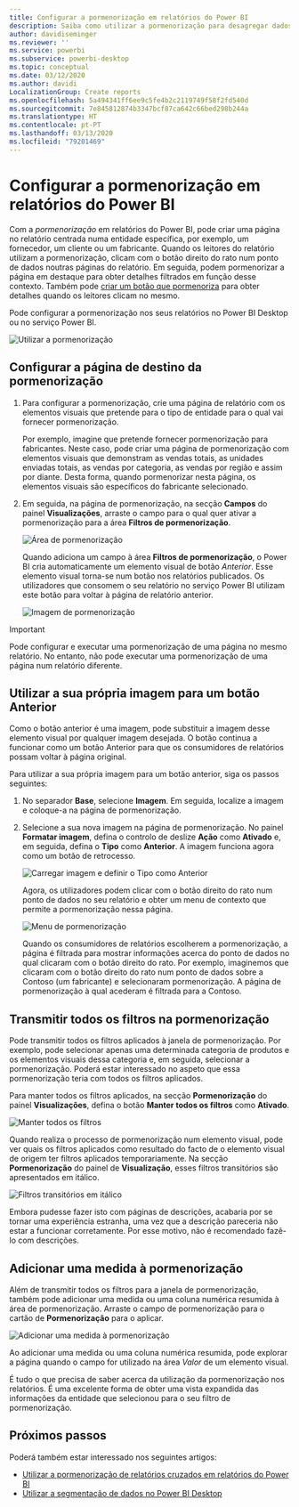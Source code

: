 ```yaml
---
title: Configurar a pormenorização em relatórios do Power BI
description: Saiba como utilizar a pormenorização para desagregar dados numa nova página em relatórios do Power BI
author: davidiseminger
ms.reviewer: ''
ms.service: powerbi
ms.subservice: powerbi-desktop
ms.topic: conceptual
ms.date: 03/12/2020
ms.author: davidi
LocalizationGroup: Create reports
ms.openlocfilehash: 5a494341ff6ee9c5fe4b2c2119749f58f2fd540d
ms.sourcegitcommit: 7e845812874b3347bcf87ca642c66bed298b244a
ms.translationtype: HT
ms.contentlocale: pt-PT
ms.lasthandoff: 03/13/2020
ms.locfileid: "79201469"
---
```

# <a name="set-up-drill-through-in-power-bi-reports"></a>Configurar a pormenorização em relatórios do Power BI
Com a *pormenorização* em relatórios do Power BI, pode criar uma página no relatório centrada numa entidade específica, por exemplo, um fornecedor, um cliente ou um fabricante. Quando os leitores do relatório utilizam a pormenorização, clicam com o botão direito do rato num ponto de dados noutras páginas do relatório. Em seguida, podem pormenorizar a página em destaque para obter detalhes filtrados em função desse contexto. Também pode [criar um botão que pormenoriza](desktop-drill-through-buttons.md) para obter detalhes quando os leitores clicam no mesmo.

Pode configurar a pormenorização nos seus relatórios no Power BI Desktop ou no serviço Power BI.

![Utilizar a pormenorização](media/desktop-drillthrough/power-bi-drill-through-right-click.png)

## <a name="set-up-the-drill-through-destination-page"></a>Configurar a página de destino da pormenorização
1. Para configurar a pormenorização, crie uma página de relatório com os elementos visuais que pretende para o tipo de entidade para o qual vai fornecer pormenorização. 

    Por exemplo, imagine que pretende fornecer pormenorização para fabricantes. Neste caso, pode criar uma página de pormenorização com elementos visuais que demonstram as vendas totais, as unidades enviadas totais, as vendas por categoria, as vendas por região e assim por diante. Desta forma, quando pormenorizar nesta página, os elementos visuais são específicos do fabricante selecionado.

2. Em seguida, na página de pormenorização, na secção **Campos** do painel **Visualizações**, arraste o campo para o qual quer ativar a pormenorização para a área **Filtros de pormenorização**.

    ![Área de pormenorização](media/desktop-drillthrough/drillthrough_02.png)

    Quando adiciona um campo à área **Filtros de pormenorização**, o Power BI cria automaticamente um elemento visual de botão *Anterior*. Esse elemento visual torna-se num botão nos relatórios publicados. Os utilizadores que consomem o seu relatório no serviço Power BI utilizam este botão para voltar à página de relatório anterior.

    ![Imagem de pormenorização](media/desktop-drillthrough/drillthrough_03.png)

> [!IMPORTANT]
> Pode configurar e executar uma pormenorização de uma página no mesmo relatório. No entanto, não pode executar uma pormenorização de uma página num relatório diferente.  



## <a name="use-your-own-image-for-a-back-button"></a>Utilizar a sua própria imagem para um botão Anterior    
 Como o botão anterior é uma imagem, pode substituir a imagem desse elemento visual por qualquer imagem desejada. O botão continua a funcionar como um botão Anterior para que os consumidores de relatórios possam voltar à página original. 

Para utilizar a sua própria imagem para um botão anterior, siga os passos seguintes:

1. No separador **Base**, selecione **Imagem**. Em seguida, localize a imagem e coloque-a na página de pormenorização.

2. Selecione a sua nova imagem na página de pormenorização. No painel **Formatar imagem**, defina o controlo de deslize **Ação** como **Ativado** e, em seguida, defina o **Tipo** como **Anterior**. A imagem funciona agora como um botão de retrocesso.

    ![Carregar imagem e definir o Tipo como Anterior](media/desktop-drillthrough/drillthrough_05.png)

    
     Agora, os utilizadores podem clicar com o botão direito do rato num ponto de dados no seu relatório e obter um menu de contexto que permite a pormenorização nessa página. 

    ![Menu de pormenorização](media/desktop-drillthrough/drillthrough_04.png)

    Quando os consumidores de relatórios escolherem a pormenorização, a página é filtrada para mostrar informações acerca do ponto de dados no qual clicaram com o botão direito do rato. Por exemplo, imaginemos que clicaram com o botão direito do rato num ponto de dados sobre a Contoso (um fabricante) e selecionaram pormenorização. A página de pormenorização à qual acederam é filtrada para a Contoso.

## <a name="pass-all-filters-in-drill-through"></a>Transmitir todos os filtros na pormenorização

Pode transmitir todos os filtros aplicados à janela de pormenorização. Por exemplo, pode selecionar apenas uma determinada categoria de produtos e os elementos visuais dessa categoria e, em seguida, selecionar a pormenorização. Poderá estar interessado no aspeto que essa pormenorização teria com todos os filtros aplicados.

Para manter todos os filtros aplicados, na secção **Pormenorização** do painel **Visualizações**, defina o botão **Manter todos os filtros** como **Ativado**. 

![Manter todos os filtros](media/desktop-drillthrough/drillthrough_06.png)

Quando realiza o processo de pormenorização num elemento visual, pode ver quais os filtros aplicados como resultado do facto de o elemento visual de origem ter filtros aplicados temporariamente. Na secção **Pormenorização** do painel de **Visualização**, esses filtros transitórios são apresentados em itálico. 

![Filtros transitórios em itálico](media/desktop-drillthrough/drillthrough_07.png)

Embora pudesse fazer isto com páginas de descrições, acabaria por se tornar uma experiência estranha, uma vez que a descrição pareceria não estar a funcionar corretamente. Por esse motivo, não é recomendado fazê-lo com descrições.

## <a name="add-a-measure-to-drill-through"></a>Adicionar uma medida à pormenorização

Além de transmitir todos os filtros para a janela de pormenorização, também pode adicionar uma medida ou uma coluna numérica resumida à área de pormenorização. Arraste o campo de pormenorização para o cartão de **Pormenorização** para o aplicar. 

![Adicionar uma medida à pormenorização](media/desktop-drillthrough/drillthrough_08.png)

Ao adicionar uma medida ou uma coluna numérica resumida, pode explorar a página quando o campo for utilizado na área *Valor* de um elemento visual.

É tudo o que precisa de saber acerca da utilização da pormenorização nos relatórios. É uma excelente forma de obter uma vista expandida das informações da entidade que selecionou para o seu filtro de pormenorização.

## <a name="next-steps"></a>Próximos passos

Poderá também estar interessado nos seguintes artigos:

* [Utilizar a pormenorização de relatórios cruzados em relatórios do Power BI](desktop-cross-report-drill-through.md)
* [Utilizar a segmentação de dados no Power BI Desktop](visuals/power-bi-visualization-slicers.md)

